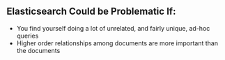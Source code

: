 ## Elasticsearch Could be Problematic If:

- You find yourself doing a lot of unrelated, and fairly unique, ad-hoc queries
- Higher order relationships among documents are more important than the documents
